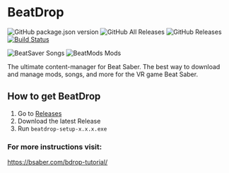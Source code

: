 # BeatDrop
![GitHub package.json version](https://img.shields.io/github/package-json/v/StarGazer1258/BeatDrop.svg) ![GitHub All Releases](https://img.shields.io/github/downloads/StarGazer1258/BeatDrop/total.svg) ![GitHub Releases](https://img.shields.io/github/downloads/StarGazer1258/BeatDrop/latest/total.svg) [![Build Status](https://travis-ci.org/StarGazer1258/BeatDrop.svg?branch=master)](https://travis-ci.org/StarGazer1258/BeatDrop)

![BeatSaver Songs](https://img.shields.io/badge/dynamic/json.svg?color=brightgreen&label=BeatSaver&query=totalDocs&suffix=%20songs&url=https%3A%2F%2Fbeatsaver.com%2Fapi%2Fmaps%2Flatest) ![BeatMods Mods](https://img.shields.io/badge/dynamic/json.svg?color=success&label=BeatMods&query=length&suffix=%20Mods&url=https%3A%2F%2Fbeatmods.com%2Fapi%2Fv1%2Fmod%3Fstatus%3Dapproved) 

The ultimate content-manager for Beat Saber. The best way to download and manage mods, songs, and more for the VR game Beat Saber.

## How to get BeatDrop
1. Go to [Releases](https://github.com/StarGazer1258/BeatDrop/releases)
2. Download the latest Release
3. Run ``beatdrop-setup-x.x.x.exe``

### For more instructions visit:
https://bsaber.com/bdrop-tutorial/
